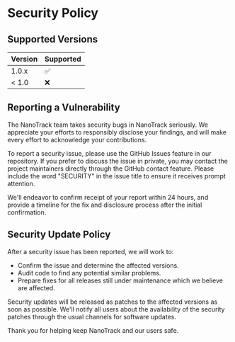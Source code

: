 # Security Policy

## Supported Versions

| Version | Supported          |
| ------- | ------------------ |
| 1.0.x   | :white_check_mark: |
| < 1.0   | :x:                |

## Reporting a Vulnerability

The NanoTrack team takes security bugs in NanoTrack seriously. We appreciate your efforts to responsibly disclose your findings, and will make every effort to acknowledge your contributions.

To report a security issue, please use the GitHub Issues feature in our repository. If you prefer to discuss the issue in private, you may contact the project maintainers directly through the GitHub contact feature. Please include the word "SECURITY" in the issue title to ensure it receives prompt attention.

We'll endeavor to confirm receipt of your report within 24 hours, and provide a timeline for the fix and disclosure process after the initial confirmation.

## Security Update Policy

After a security issue has been reported, we will work to:

- Confirm the issue and determine the affected versions.
- Audit code to find any potential similar problems.
- Prepare fixes for all releases still under maintenance which we believe are affected.

Security updates will be released as patches to the affected versions as soon as possible. We'll notify all users about the availability of the security patches through the usual channels for software updates.

Thank you for helping keep NanoTrack and our users safe.
